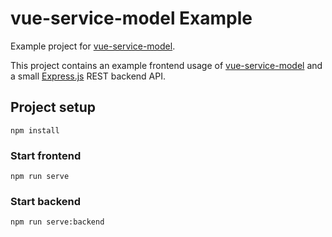 # vue-service-model Example

Example project for [vue-service-model](https://freakzlike.github.io/vue-service-model/).

This project contains an example frontend usage of [vue-service-model](https://freakzlike.github.io/vue-service-model/) and a small [Express.js](https://expressjs.com/) REST backend API. 

## Project setup
```
npm install
```

### Start frontend
```
npm run serve
```

### Start backend

```sh
npm run serve:backend
```
